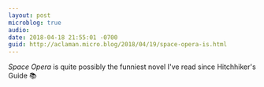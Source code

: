 ```yaml
---
layout: post
microblog: true
audio: 
date: 2018-04-18 21:55:01 -0700
guid: http://aclaman.micro.blog/2018/04/19/space-opera-is.html
---
```

_Space Opera_ is quite possibly the funniest novel I've read since Hitchhiker's Guide 📚
